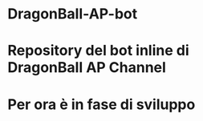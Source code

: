 # DragonBall-AP-bot
# Repository del bot inline di DragonBall AP Channel
# Per ora è in fase di sviluppo
